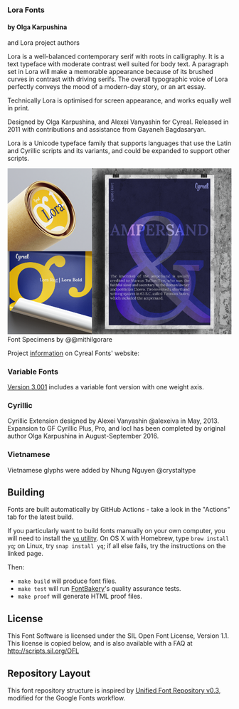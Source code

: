 ### Lora Fonts

#### by Olga Karpushina 
and Lora project authors

Lora is a well-balanced contemporary serif with roots in calligraphy. It is a text typeface with moderate contrast well suited for body text. A paragraph set in Lora will make a memorable appearance because of its brushed curves in contrast with driving serifs. The overall typographic voice of Lora perfectly conveys the mood of a modern-day story, or an art essay.

Technically Lora is optimised for screen appearance, and works equally well in print.

Designed by Olga Karpushina, and Alexei Vanyashin for Cyreal. Released in 2011 with contributions and assistance from Gayaneh Bagdasaryan. 



Lora is a Unicode typeface family that supports 
languages that use the Latin and Cyrillic scripts and its variants, and 
could be expanded to support other scripts.

![Lora Font](documentation/Lora-sample.png "Lora Font by Cyreal")
Font Specimens by @@mithilgorare

Project [information](http://www.cyreal.org/fonts/lora) on Cyreal Fonts' website:

### Variable Fonts
[Version 3.001](https://github.com/cyrealtype/Lora-Cyrillic/releases/tag/v3.001)
includes a variable font version with one weight axis.

### Cyrillic 

Cyrillic Extension designed by Alexei Vanyashin @alexeiva in May, 2013. 
Expansion to GF Cyrillic Plus, Pro, and locl has been completed by original author Olga Karpushina in August-September 2016.

### Vietnamese

Vietnamese glyphs were added by Nhung Nguyen @crystaltype

## Building

Fonts are built automatically by GitHub Actions - take a look in the "Actions" tab for the latest build.

If you particularly want to build fonts manually on your own computer, you will need to install the [`yq` utility](https://github.com/mikefarah/yq). On OS X with Homebrew, type `brew install yq`; on Linux, try `snap install yq`; if all else fails, try the instructions on the linked page.

Then:

* `make build` will produce font files.
* `make test` will run [FontBakery](https://github.com/googlefonts/fontbakery)'s quality assurance tests.
* `make proof` will generate HTML proof files.

## License

This Font Software is licensed under the SIL Open Font License, Version 1.1.
This license is copied below, and is also available with a FAQ at
http://scripts.sil.org/OFL

## Repository Layout

This font repository structure is inspired by [Unified Font Repository v0.3](https://github.com/unified-font-repository/Unified-Font-Repository), modified for the Google Fonts workflow.

